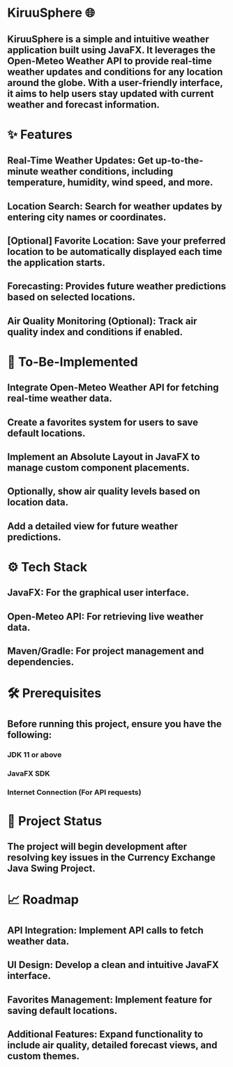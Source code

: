 # KiruuSphere 🌐

## KiruuSphere is a simple and intuitive weather application built using JavaFX. It leverages the Open-Meteo Weather API to provide real-time weather updates and conditions for any location around the globe. With a user-friendly interface, it aims to help users stay updated with current weather and forecast information.

# ✨ Features

## Real-Time Weather Updates: Get up-to-the-minute weather conditions, including temperature, humidity, wind speed, and more.
## Location Search: Search for weather updates by entering city names or coordinates.
## [Optional] Favorite Location: Save your preferred location to be automatically displayed each time the application starts.
## Forecasting: Provides future weather predictions based on selected locations.
## Air Quality Monitoring (Optional): Track air quality index and conditions if enabled.

# 🚀 To-Be-Implemented

## Integrate Open-Meteo Weather API for fetching real-time weather data.
## Create a favorites system for users to save default locations.
## Implement an Absolute Layout in JavaFX to manage custom component placements.
## Optionally, show air quality levels based on location data.
## Add a detailed view for future weather predictions.

# ⚙️ Tech Stack

## JavaFX: For the graphical user interface.
## Open-Meteo API: For retrieving live weather data.
## Maven/Gradle: For project management and dependencies.

# 🛠️ Prerequisites

## Before running this project, ensure you have the following:
### JDK 11 or above
### JavaFX SDK
### Internet Connection (For API requests)

# 🚧 Project Status

## The project will begin development after resolving key issues in the Currency Exchange Java Swing Project.

# 📈 Roadmap

## API Integration: Implement API calls to fetch weather data.
## UI Design: Develop a clean and intuitive JavaFX interface.
## Favorites Management: Implement feature for saving default locations.
## Additional Features: Expand functionality to include air quality, detailed forecast views, and custom themes.

